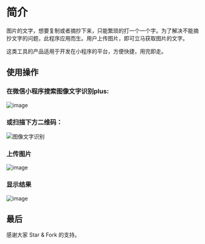 # 简介
图片的文字，想要复制或者摘抄下来，只能繁琐的打一个一个字。为了解决不能摘抄文字的问题，此程序应用而生。用户上传图片，即可立马获取图片的文字。

这类工具的产品适用于开发在小程序的平台，方便快捷，用完即走。

## 使用操作

### 在微信小程序搜索**图像文字识别plus**:
![image](https://user-images.githubusercontent.com/11553237/167057596-a001f623-0aad-4a39-8a2b-9d38936344e3.png)


### 或扫描下方二维码：

![图像文字识别](https://user-images.githubusercontent.com/11553237/167056591-859809e5-e570-4046-8fcb-3b1f224c1e2a.jpg)


### 上传图片

![image](https://user-images.githubusercontent.com/11553237/167057655-2006921c-4233-4f09-b0b8-ebf78017cbe6.png)


### 显示结果

![image](https://user-images.githubusercontent.com/11553237/167057688-d930f769-fb0d-41f2-9f4f-b809ff83fc53.png)


## 最后

感谢大家 Star & Fork 的支持。




